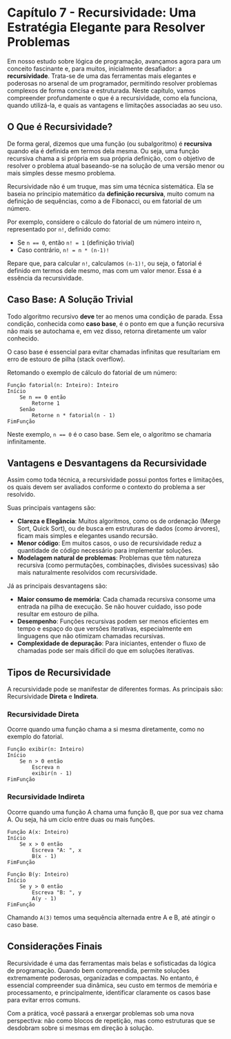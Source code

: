 # Capítulo 7 - Recursividade: Uma Estratégia Elegante para Resolver Problemas

Em nosso estudo sobre lógica de programação, avançamos agora para um conceito fascinante e, para muitos, inicialmente desafiador: a **recursividade**. Trata-se de uma das ferramentas mais elegantes e poderosas no arsenal de um programador, permitindo resolver problemas complexos de forma concisa e estruturada. Neste capítulo, vamos compreender profundamente o que é a recursividade, como ela funciona, quando utilizá-la, e quais as vantagens e limitações associadas ao seu uso.

## O Que é Recursividade?

De forma geral, dizemos que uma função (ou subalgoritmo) é **recursiva** quando ela é definida em termos dela mesma. Ou seja, uma função recursiva chama a si própria em sua própria definição, com o objetivo de resolver o problema atual baseando-se na solução de uma versão menor ou mais simples desse mesmo problema.

Recursividade não é um truque, mas sim uma técnica sistemática. Ela se baseia no príncipio matemático da **definição recursiva**, muito comum na definição de sequências, como a de Fibonacci, ou em fatorial de um número.

Por exemplo, considere o cálculo do fatorial de um número inteiro n, representado por `n!`, definido como:

- Se `n == 0`, então `n! = 1` (definição trivial)
- Caso contrário, `n! = n * (n-1)!`

Repare que, para calcular `n!`, calculamos `(n-1)!`, ou seja, o fatorial é definido em termos dele mesmo, mas com um valor menor. Essa é a essência da recursividade.

## Caso Base: A Solução Trivial

Todo algoritmo recursivo **deve** ter ao menos uma condição de parada. Essa condição, conhecida como **caso base**, é o ponto em que a função recursiva não mais se autochama e, em vez disso, retorna diretamente um valor conhecido.

O caso base é essencial para evitar chamadas infinitas que resultariam em erro de estouro de pilha (stack overflow).

Retomando o exemplo de cálculo do fatorial de um número:

```plaintext
Função fatorial(n: Inteiro): Inteiro
Início
    Se n == 0 então
        Retorne 1
    Senão
        Retorne n * fatorial(n - 1)
FimFunção
```

Neste exemplo, `n == 0` é o caso base. Sem ele, o algoritmo se chamaria infinitamente.

## Vantagens e Desvantagens da Recursividade

Assim como toda técnica, a recursividade possui pontos fortes e limitações, os quais devem ser avaliados conforme o contexto do problema a ser resolvido.

Suas principais vantagens são:

- **Clareza e Elegância**: Muitos algoritmos, como os de ordenação (Merge Sort, Quick Sort), ou de busca em estruturas de dados (como árvores), ficam mais simples e elegantes usando recursão.
- **Menor código**: Em muitos casos, o uso de recursividade reduz a quantidade de código necessário para implementar soluções.
- **Modelagem natural de problemas**: Problemas que têm natureza recursiva (como permutações, combinações, divisões sucessivas) são mais naturalmente resolvidos com recursividade.

Já as principais desvantagens são:

- **Maior consumo de memória**: Cada chamada recursiva consome uma entrada na pilha de execução. Se não houver cuidado, isso pode resultar em estouro de pilha.
- **Desempenho**: Funções recursivas podem ser menos eficientes em tempo e espaço do que versões iterativas, especialmente em linguagens que não otimizam chamadas recursivas.
- **Complexidade de depuração**: Para iniciantes, entender o fluxo de chamadas pode ser mais difícil do que em soluções iterativas.

## Tipos de Recursividade

A recursividade pode se manifestar de diferentes formas. As principais são: Recursividade **Direta** e **Indireta**.

### Recursividade Direta

Ocorre quando uma função chama a si mesma diretamente, como no exemplo do fatorial.

```plaintext
Função exibir(n: Inteiro)
Início
    Se n > 0 então
        Escreva n
        exibir(n - 1)
FimFunção
```

### Recursividade Indireta

Ocorre quando uma função A chama uma função B, que por sua vez chama A. Ou seja, há um ciclo entre duas ou mais funções.

```plaintext
Função A(x: Inteiro)
Início
    Se x > 0 então
        Escreva "A: ", x
        B(x - 1)
FimFunção

Função B(y: Inteiro)
Início
    Se y > 0 então
        Escreva "B: ", y
        A(y - 1)
FimFunção
```

Chamando `A(3)` temos uma sequência alternada entre A e B, até atingir o caso base.

## Considerações Finais

Recursividade é uma das ferramentas mais belas e sofisticadas da lógica de programação. Quando bem compreendida, permite soluções extremamente poderosas, organizadas e compactas. No entanto, é essencial compreender sua dinâmica, seu custo em termos de memória e processamento, e principalmente, identificar claramente os casos base para evitar erros comuns.

Com a prática, você passará a enxergar problemas sob uma nova perspectiva: não como blocos de repetição, mas como estruturas que se desdobram sobre si mesmas em direção à solução.